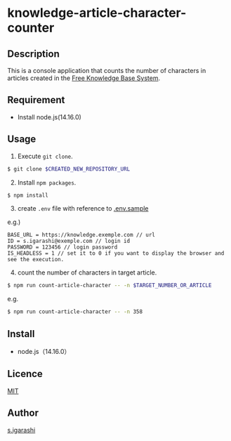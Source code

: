 knowledge-article-character-counter
====

## Description

This is a console application that counts the number of characters in articles created in the [Free Knowledge Base System](https://information-knowledge.support-project.org/ja/).

## Requirement

- Install node.js(14.16.0)

## Usage

1. Execute `git clone`.

```bash
$ git clone $CREATED_NEW_REPOSITORY_URL
```

2. Install `npm packages`.

```bash
$ npm install
```

3. create `.env` file with reference to [.env.sample](./.env.sample)

e.g.)
```
BASE_URL = https://knowledge.exemple.com // url
ID = s.igarashi@exemple.com // login id
PASSWORD = 123456 // login password
IS_HEADLESS = 1 // set it to 0 if you want to display the browser and see the execution.
```

4. count the number of characters in target article.

```bash
$ npm run count-article-character -- -n $TARGET_NUMBER_OR_ARTICLE
```

e.g.
```bash
$ npm run count-article-character -- -n 358
```

## Install

- node.js（14.16.0）

## Licence

[MIT](./LICENSE)

## Author

[s.igarashi](https://github.com/50ra4)

